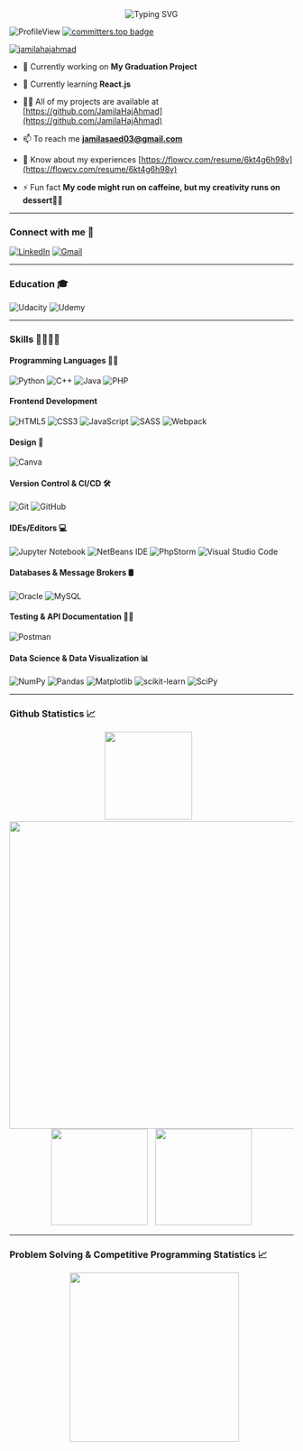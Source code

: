 <div align="center">
  <img src="https://readme-typing-svg.herokuapp.com?font=Arima&weight=500&size=25&pause=1000&color=F760F4&center=true&vCenter=true&width=435&lines=👋🏻+Hi%2C+I'm+Jamila+HajAhmad...;Software+Engineer...;Front-end+Developer..." alt="Typing SVG" />
</div>

![ProfileView](https://komarev.com/ghpvc/?username=JamilaHajAhmad&label=Profile%20views&color=blueviolet)
[![committers.top badge](https://user-badge.committers.top/palestine/JamilaHajAhmad.svg)](https://user-badge.committers.top/palestine/JamilaHajAhmad)
<p align="left"> <a href="https://github.com/ryo-ma/github-profile-trophy"><img src="https://github-profile-trophy.vercel.app/?username=jamilahajahmad&title=-Reviews" alt="jamilahajahmad" /></a> </p>

- 🔭 Currently working on **My Graduation Project**

- 🌱 Currently learning **React.js**

- 👨‍💻 All of my projects are available at [https://github.com/JamilaHajAhmad](https://github.com/JamilaHajAhmad)

- 📫 To reach me **jamilasaed03@gmail.com**

- 📄 Know about my experiences [https://flowcv.com/resume/6kt4g6h98v](https://flowcv.com/resume/6kt4g6h98v)

- ⚡ Fun fact **My code might run on caffeine, but my creativity runs on dessert🍰🍩**
<hr/>

### Connect with me 📨
[![LinkedIn](https://img.shields.io/badge/LinkedIn-0077B5?style=for-the-badge&logo=linkedin&logoColor=white)](https://www.linkedin.com/in/jamila-hajahmad/)
[![Gmail](https://img.shields.io/badge/Gmail-D14836?style=for-the-badge&logo=gmail&logoColor=white)](jamilasaed03@gmail.com)
<hr/>

### Education 🎓
![Udacity](https://img.shields.io/badge/Udacity-grey?style=for-the-badge&logo=udacity&logoColor=15B8E6)
![Udemy](https://img.shields.io/badge/Udemy-A435F0?style=for-the-badge&logo=Udemy&logoColor=white)
<hr/>

### Skills 🤹🏻‍♂️💡

#### Programming Languages 👨‍💻
![Python](https://img.shields.io/badge/Python-3776AB?style=for-the-badge&logo=python&logoColor=white)
![C++](https://img.shields.io/badge/C%2B%2B-00599C?style=for-the-badge&logo=c%2B%2B&logoColor=white)
![Java](https://img.shields.io/badge/Java-ED8B00?style=for-the-badge&logo=openjdk&logoColor=white)
![PHP](https://img.shields.io/badge/php-%23777BB4.svg?style=for-the-badge&logo=php&logoColor=white)

#### Frontend Development
![HTML5](https://img.shields.io/badge/html5-%23E34F26.svg?style=for-the-badge&logo=html5&logoColor=white)
![CSS3](https://img.shields.io/badge/css3-%231572B6.svg?style=for-the-badge&logo=css3&logoColor=white)
![JavaScript](https://img.shields.io/badge/JavaScript-323330?style=for-the-badge&logo=javascript&logoColor=F7DF1E)
![SASS](https://img.shields.io/badge/SASS-hotpink.svg?style=for-the-badge&logo=SASS&logoColor=white)
![Webpack](https://img.shields.io/badge/webpack-%238DD6F9.svg?style=for-the-badge&logo=webpack&logoColor=black)

#### Design 🎨
![Canva](https://img.shields.io/badge/Canva-%2300C4CC.svg?style=for-the-badge&logo=Canva&logoColor=white)

#### Version Control & CI/CD 🛠️
![Git](https://img.shields.io/badge/GIT-E44C30?style=for-the-badge&logo=git&logoColor=white)
![GitHub](https://img.shields.io/badge/GitHub-%23121011.svg?style=for-the-badge&logo=github&logoColor=white)

#### IDEs/Editors 💻
![Jupyter Notebook](https://img.shields.io/badge/jupyter-%23FA0F00.svg?style=for-the-badge&logo=jupyter&logoColor=white)
![NetBeans IDE](https://img.shields.io/badge/NetBeansIDE-1B6AC6.svg?style=for-the-badge&logo=apache-netbeans-ide&logoColor=white)
![PhpStorm](https://img.shields.io/badge/phpstorm-143?style=for-the-badge&logo=phpstorm&logoColor=black&color=black&labelColor=darkorchid)
![Visual Studio Code](https://img.shields.io/badge/Visual%20Studio%20Code-0078d7.svg?style=for-the-badge&logo=visual-studio-code&logoColor=white)


#### Databases & Message Brokers 🛢️
![Oracle](https://img.shields.io/badge/Oracle-F80000?style=for-the-badge&logo=Oracle&logoColor=white)
![MySQL](https://img.shields.io/badge/mysql-4479A1.svg?style=for-the-badge&logo=mysql&logoColor=white)


#### Testing & API Documentation 🧪📝
![Postman](https://img.shields.io/badge/Postman-FF6C37?style=for-the-badge&logo=postman&logoColor=white)

#### Data Science & Data Visualization 📊
![NumPy](https://img.shields.io/badge/numpy-%23013243.svg?style=for-the-badge&logo=numpy&logoColor=white)
![Pandas](https://img.shields.io/badge/pandas-%23150458.svg?style=for-the-badge&logo=pandas&logoColor=white)
![Matplotlib](https://img.shields.io/badge/Matplotlib-%23000000.svg?style=for-the-badge&logo=Matplotlib&logoColor=black)
![scikit-learn](https://img.shields.io/badge/scikit--learn-%23F7931E.svg?style=for-the-badge&logo=scikit-learn&logoColor=white)
![SciPy](https://img.shields.io/badge/SciPy-%230C55A5.svg?style=for-the-badge&logo=scipy&logoColor=%white)
<hr/>

### Github Statistics 📈
<div align="center">
	<img height=155.7 src="https://github-readme-stats.vercel.app/api/top-langs?username=JamilaHajAhmad&layout=compact&theme=dark&hide_border=true" />
    	&ensp;
  	<img width=545 src="https://github-profile-summary-cards.vercel.app/api/cards/profile-details?username=JamilaHajAhmad&theme=dark&hide_border=true" />
  	<img height=171 src="https://github-readme-stats.vercel.app/api?username=JamilaHajAhmad&theme=dark&hide_border=true" />
    	&ensp;
  	<img height=171 src="https://streak-stats.demolab.com?user=JamilaHajAhmad&theme=dark&hide_border=true" />
</div>

<hr/>

### Problem Solving & Competitive Programming Statistics 📈
<div align="center">
      	&ensp;
	<img height=300 src="https://leetcard.jacoblin.cool/Jamila03?theme=dark&font=baloo&border=FFF" />
</div>



